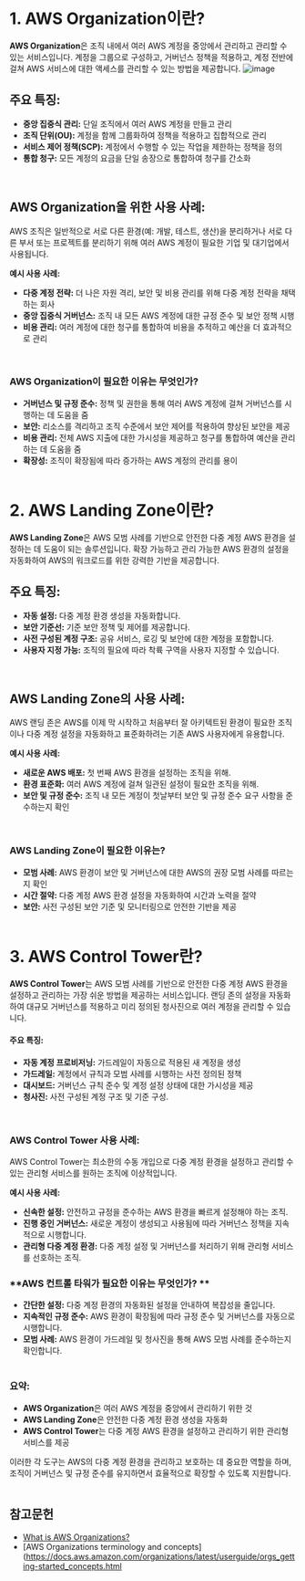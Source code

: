 # 1. AWS Organization이란?
**AWS Organization**은 조직 내에서 여러 AWS 계정을 중앙에서 관리하고 관리할 수 있는 서비스입니다. 계정을 그룹으로 구성하고, 거버넌스 정책을 적용하고, 계정 전반에 걸쳐 AWS 서비스에 대한 액세스를 관리할 수 있는 방법을 제공합니다.
![image](https://github.com/user-attachments/assets/e8c3ef53-c260-4f88-956d-b57cea1aa303)
## **주요 특징:**
- **중앙 집중식 관리:** 단일 조직에서 여러 AWS 계정을 만들고 관리
- **조직 단위(OU):** 계정을 함께 그룹화하여 정책을 적용하고 집합적으로 관리
- **서비스 제어 정책(SCP):** 계정에서 수행할 수 있는 작업을 제한하는 정책을 정의
- **통합 청구:** 모든 계정의 요금을 단일 송장으로 통합하여 청구를 간소화
</br>

## **AWS Organization을 위한 사용 사례:**
AWS 조직은 일반적으로 서로 다른 환경(예: 개발, 테스트, 생산)을 분리하거나 서로 다른 부서 또는 프로젝트를 분리하기 위해 여러 AWS 계정이 필요한 기업 및 대기업에서 사용됩니다.

**예시 사용 사례:**
- **다중 계정 전략:** 더 나은 자원 격리, 보안 및 비용 관리를 위해 다중 계정 전략을 채택하는 회사
- **중앙 집중식 거버넌스:** 조직 내 모든 AWS 계정에 대한 규정 준수 및 보안 정책 시행
- **비용 관리:** 여러 계정에 대한 청구를 통합하여 비용을 추적하고 예산을 더 효과적으로 관리
</br>

### **AWS Organization이 필요한 이유는 무엇인가?**
- **거버넌스 및 규정 준수:** 정책 및 권한을 통해 여러 AWS 계정에 걸쳐 거버넌스를 시행하는 데 도움을 줌
- **보안:** 리소스를 격리하고 조직 수준에서 보안 제어를 적용하여 향상된 보안을 제공
- **비용 관리:** 전체 AWS 지출에 대한 가시성을 제공하고 청구를 통합하여 예산을 관리하는 데 도움을 줌
- **확장성:** 조직이 확장됨에 따라 증가하는 AWS 계정의 관리를 용이
</br></br>


# 2. AWS Landing Zone이란?
**AWS Landing Zone**은 AWS 모범 사례를 기반으로 안전한 다중 계정 AWS 환경을 설정하는 데 도움이 되는 솔루션입니다. 확장 가능하고 관리 가능한 AWS 환경의 설정을 자동화하여 AWS의 워크로드를 위한 강력한 기반을 제공합니다.
</br>

## **주요 특징:**
- **자동 설정:** 다중 계정 환경 생성을 자동화합니다.
- **보안 기준선:** 기준 보안 정책 및 제어를 제공합니다.
- **사전 구성된 계정 구조:** 공유 서비스, 로깅 및 보안에 대한 계정을 포함합니다.
- **사용자 지정 가능:** 조직의 필요에 따라 착륙 구역을 사용자 지정할 수 있습니다.
</br>

## **AWS Landing Zone의 사용 사례:**
AWS 랜딩 존은 AWS를 이제 막 시작하고 처음부터 잘 아키텍트된 환경이 필요한 조직이나 다중 계정 설정을 자동화하고 표준화하려는 기존 AWS 사용자에게 유용합니다.

**예시 사용 사례:**
- **새로운 AWS 배포:** 첫 번째 AWS 환경을 설정하는 조직을 위해.
- **환경 표준화:** 여러 AWS 계정에 걸쳐 일관된 설정이 필요한 조직을 위해.
- **보안 및 규정 준수:** 조직 내 모든 계정이 첫날부터 보안 및 규정 준수 요구 사항을 준수하는지 확인
</br>

### **AWS Landing Zone이 필요한 이유는?**
- **모범 사례:** AWS 환경이 보안 및 거버넌스에 대한 AWS의 권장 모범 사례를 따르는지 확인
- **시간 절약:** 다중 계정 AWS 환경 설정을 자동화하여 시간과 노력을 절약
- **보안:** 사전 구성된 보안 기준 및 모니터링으로 안전한 기반을 제공
</br></br>


# 3. AWS Control Tower란?
**AWS Control Tower**는 AWS 모범 사례를 기반으로 안전한 다중 계정 AWS 환경을 설정하고 관리하는 가장 쉬운 방법을 제공하는 서비스입니다. 랜딩 존의 설정을 자동화하여 대규모 거버넌스를 적용하고 미리 정의된 청사진으로 여러 계정을 관리할 수 있습니다.
</br>

#### **주요 특징:**
- **자동 계정 프로비저닝:** 가드레일이 자동으로 적용된 새 계정을 생성
- **가드레일:** 계정에서 규칙과 모범 사례를 시행하는 사전 정의된 정책
- **대시보드:** 거버넌스 규칙 준수 및 계정 설정 상태에 대한 가시성을 제공
- **청사진:** 사전 구성된 계정 구조 및 기준 구성.
</br>

### **AWS Control Tower 사용 사례:**
AWS Control Tower는 최소한의 수동 개입으로 다중 계정 환경을 설정하고 관리할 수 있는 관리형 서비스를 원하는 조직에 이상적입니다.

**예시 사용 사례:**
- **신속한 설정:** 안전하고 규정을 준수하는 AWS 환경을 빠르게 설정해야 하는 조직.
- **진행 중인 거버넌스:** 새로운 계정이 생성되고 사용됨에 따라 거버넌스 정책을 지속적으로 시행합니다.
- **관리형 다중 계정 환경:** 다중 계정 설정 및 거버넌스를 처리하기 위해 관리형 서비스를 선호하는 조직.

### **AWS 컨트롤 타워가 필요한 이유는 무엇인가? **
- **간단한 설정:** 다중 계정 환경의 자동화된 설정을 안내하여 복잡성을 줄입니다.
- **지속적인 규정 준수:** AWS 환경이 확장됨에 따라 규정 준수 및 거버넌스를 자동으로 시행합니다.
- **모범 사례:** AWS 환경이 가드레일 및 청사진을 통해 AWS 모범 사례를 준수하는지 확인합니다.
</br></br>


### **요약:**
- **AWS Organization**은 여러 AWS 계정을 중앙에서 관리하기 위한 것
- **AWS Landing Zone**은 안전한 다중 계정 환경 생성을 자동화
- **AWS Control Tower**는 다중 계정 AWS 환경을 설정하고 관리하기 위한 관리형 서비스를 제공

이러한 각 도구는 AWS의 다중 계정 환경을 관리하고 보호하는 데 중요한 역할을 하며, 조직이 거버넌스 및 규정 준수를 유지하면서 효율적으로 확장할 수 있도록 지원합니다.
</br></br>

## 참고문헌
* [What is AWS Organizations?](https://docs.aws.amazon.com/organizations/latest/userguide/orgs_introduction.html)
* [AWS Organizations terminology and concepts](https://docs.aws.amazon.com/organizations/latest/userguide/orgs_getting-started_concepts.html
